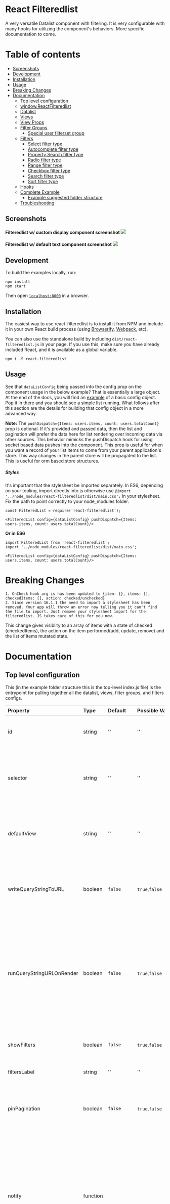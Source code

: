 # React Filteredlist
A very versatile Datalist component with filtering. It is very configurable with many hooks for utilizing the component's behaviors.
More specific documentation to come.


# Table of contents

  * [Screenshots](#screenshots)
  * [Development](#development)
  * [Installation](#installation)
  * [Usage](#usage)
  * [Breaking Changes](#breaking-changes)
  * [Documentation](#documentation)
    * [Top level configuration](#top-level-configuration)
    * [window.ReactFilteredlist](#window.ReactFilteredlist)
    * [Datalist](#datalist)
    * [Views](#views)
    * [View Props](#view-props)
    * [Filter Groups](#filter-groups)
      * [Special user filterset group](#special-user-filterset-group)
    * [Filters](#filters)
      * [Select filter type](#select-filter-type)
      * [Autocomplete filter type](#autocomplete-filter-type)
      * [Property Search filter type](#property-search-filter-type)
      * [Radio filter type](#radio-filter-type)
      * [Range filter type](#range-filter-type)
      * [Checkbox filter type](#checkbox-filter-type)
      * [Search filter type](#search-filter-type)
      * [Sort filter type](#sort-filter-type)
    * [Hooks](#hooks)
    * [Complete Example](#complete-example)
      * [Example suggested folder structure](#example-suggested-folder-structure)
    * [Troubleshooting](#troubleshooting)


## Screenshots
#### Filteredlist w/ custom display component screenshot ![](doc_images/filteredlist_display.png?raw=true)

#### Filteredlist w/ default text component screenshot ![](doc_images/filteredlist_text.png?raw=true)


## Development

To build the examples locally, run:

```
npm install
npm start
```

Then open [`localhost:8000`](http://localhost:8000) in a browser.


## Installation

The easiest way to use react-filteredlist is to install it from NPM and include it in your own React build process (using [Browserify](http://browserify.org), [Webpack](http://webpack.github.io/), etc).

You can also use the standalone build by including `dist/react-filteredlist.js` in your page. If you use this, make sure you have already included React, and it is available as a global variable.

```
npm i -S react-filteredlist
```


## Usage

See that `dataListConfig` being passed into the config prop on the component usage in the below example? That is essentially a large object. At the end of the docs, you will find an [example](#complete-example) of a basic config object. Pop it in there and you should see a simple list running. What follows after this section are the details for building that config object in a more advanced way.

**Note:** The `pushDispatch={Items: users.items, count: users.totalCount}` prop is optional. If it's provided and passed data, then the list and pagination will prefer the data here for list rendering over incoming data via other sources. This behavior mimicks the pushDispatch hook for using socket based data pushes into the component. This prop is useful for when you want a record of your list items to come from your parent application's store. This way changes in the parent store will be propagated to the list. This is useful for orm based store structures.

##### Styles
It's important that the stylesheet be imported separately. In ES6, depending on your tooling, import directly into js otherwise use `@import '../node_modules/react-filteredlist/dist/main.css';` in your stylesheet. Fix the path to point correctly to your node_modules folder.

```
const FilteredList = require('react-filteredlist');

<FilteredList config={dataListConfig} pushDispatch={Items: users.items, count: users.totalCount}/>
```

__Or in ES6__

```
import FilteredList from 'react-filteredlist';
import '../node_modules/react-filteredlist/dist/main.css';

<FilteredList config={dataListConfig} pushDispatch={Items: users.items, count: users.totalCount}/>
```

# Breaking Changes

    1. OnCheck hook arg is has been updated to {item: {}, items: [], checkedItems: [], action: checked/unchecked}
    2. Since version 16.1.1 the need to import a stylesheet has been removed. Your app will throw an error now telling you it can't find the file to import. Just remove your stylesheet import for the filteredlist. JS takes care of this for you now.
    
This change gives visiblity to an array of items with a state of checked (checkedItems), the action on the item performed(add, update, remove) 
    and the list of items mutated state. 
 

# Documentation

## Top level configuration
This (in the example folder structure this is the top-level index.js file) is the entrypoint for pulling together all the datalist, views, filter groups, and filters configs.

| Property | Type | Default | Possible Values | Description |
|:---|:---|:---|:---|:---|
| id | string | '' | ''| The UNIQUE id of the filteredlist component. |
| selector | string | '' | ''| Currently not used. @todo program in the custom selector option for the entire component. |
| defaultView | string | '' | ''| The UNIQUE id of the view to use by default. Matches the view's id property. |
| writeQueryStringToURL | boolean | `false` | `true`,`false` | If true, the queries will be converted to query string params and written to the url. |
| runQueryStringURLOnRender | boolean | `false` | `true`,`false` | If true, when a filters query string is present in the url, the component will attempt to run it. This is necessary for sharing and in general for tracking internal state. |
| showFilters | boolean | `false` | `true`,`false` | If false, the filters sidebar willbe hidden. |
| filtersLabel | string | '' | ''| A label for the filters sidebar. |
| pinPagination | boolean | `false` | `true`,`false` | If true, the pagination compnent will be position fixed to the bottom of the datalist. |
| notify | function |  |  | Accepts a function that gets passed 3 parameters (message, type, position). Use this to either console.log your notifications or pass them to the app's notification system, e.g. noty |
| header | object | undefined | undefined,object | Header options container. |
| header.title | string | '' | ''| A title for the entire component. |
| footer | object | undefined | undefined,object | Currently not used but could contain footer specific options in the future. |
|  |  |  | | |
| dataList | object | undefined | undefined,object | The datalist config object gets passed in here. |
| views | array | undefined | undefined,array | The views config objects array gets passed in here. |
| hooks | object | undefined | undefined,object | The hooks config object gets passed in here. |
| graphql | object | undefined | undefined,object | LEGACY. Currently not used. @todo: remove. The graphql config object gets passed in here. |

#### Example
```
import dataList from './dataList';
import views from './views';
import hooks from './hooks';
import graphql from './graphql';

import { GOOGLE_UA_ID } from '../../config';
import utils from '../../';

export default {
  id: 'main',
  selector: '',
  defaultView: 'buyer',
  writeQueryStringToURL: true,
  runQueryStringURLOnRender: true,
  showFilters: true,
  filtersLabel: '',
  pinPagination: true,
  notify: (message, type, position) => { utils.notify({ message, level: type, position: 'tr' }); },
  header: {
    title: ''
  },
  footer: {},
  dataList,
  views,
  hooks,
  graphql
}
```

## window.ReactFilteredlist
There is a global object on the window that has some useful functions. It's in its early development so it's sparse.

| Property | Type | Default | Possible Values | Description |
|:---|:---|:---|:---|:---|
| changeView | function | undefined | (viewId) | Passing this fn a view id, ie. `apps`, will behave the same as if you clicked on a tab in the views section. |
| resetFilters | function | undefined | () | Calling this runs a reset filter command |
| runFilterChange | function | undefined | ({id, view, value}) | Calling this with a valid filter object will run that filter query. ie. `window.ReactFilteredlist.runFilterChange({id: 'isActive', view: 'apps', value: 'true'})` |
| state | object | {} | {} | This will always be the up-to-date state of the internal store. It is closesly connected to `onStateUpdate`. When `onStateUpdate` run, that's when the `state` property is populated. |



## Datalist
Some basic properties for the datalist. Most of the datalist props are controlled by the view, specifically. These properties apply across views. Honestly, these should really be reprogrammed to exist in the index.js file or vice-versa.


| Property | Type | Default | Possible Values | Description |
|:---|:---|:---|:---|:---|
| height| string | undefined | '100%','200px'| Takes a stringified css height value with units. Controls the overall height of the filteredlist component. |
| paginationBottomPosition| string | '' | '36px','5%'| Takes a stringified css value with units. Controls where near the bottom pagination controls sit. |
  
#### Example
```
export default {
  height: '600px',
  paginationBottomPosition: '36px',
}
```


## Views
Views are higher level filters & datalist pairs that run independent of eachother. They are **rendered as tabs** above the filters sidebar when more than one view is present. Essentially they are sub instances of the entire component within the component.

| Property | Type | Default | Possible Values | Description |
|:---|:---|:---|:---|:---|
| id | string | '' | ''| The UNIQUE id of the view. |
| label | string | '' | ''| The display name for the view. Used by the tabs. |
| enableRowChecks | boolean | `false` | `true`,`false` | This switch shows the row checks (thus enabling the checked items queue functionality) on the built in 'display' and 'text' displayTypes.|
| writeQueryStringToURL | boolean | `false` | `true`,`false` | This switch controls if the filter query object can be written to the url for re-running the current state on page reload or share.|
| displayType | string | '' | 'text','display', 'custom'| Controls what to render on each of the datalist line item rows. Types: text [simple line item], display [image & details line item. Expects an array of image objects to exist. images:[{src: 'http://fillmurray.com/200/300',caption: "Bill Murray"}], or custom [Provide a React component to the customDisplayTypeComponent prop below and it will receive the row item in its props]. **A note on custom display types:** If you want your custom item to work with the grid, have it return an `<li>`, and use `<span>` inside it for cells. Whatever the direct wrapper of the `<span>` is ie. `<li><a className="dl__listGridContainer"><span></span><span></span><span></span></a></li>`, add the class `dl__listGridContainer` to it. It will become `display:grid` and it'll match the header row in behavior. |
| highlightSearchTermInText | Boolean | falsy | `true`/`false` | When set to true, this will take the cell text and add html `<mark>` tags around the search term in the queryObject (in the search bar). Right now this only works on the `text` `displayType` |
| customDisplayTypeComponent | React component | undefined | undefined, React component| See the displayType property description for why this is used. |
| customContentPlaceholder | React component | '' | ''| Used for displaying a content placeholder component instead of a loading gif while the user waits for item data to load and populate the rows.|
| customContentPlaceholderAmount | int | undefined | undefined,int | Sets the number of content placeholder rows to render while loading data.|
| enableGalleryLightbox | boolean | `false` | `true`,`false`| Controls showing lightbox of the row image in the built-in display component when the user clicks the image. |
| showTabsHeader | boolean | `false` | `true`,`false`| Enables the container for the view tabs. |
| showTabs | boolean | `false` | `true`,`false`| Turn on and off displaying the view tabs. You need this to click to more than one view. You can still get to a view via the url query string (?view=myotherview), but there will be no ui to switch back-and-forth.|
| showListHeader | boolean | `false` | `true`,`false`| Turns on and off the datalist items column header. The header is good for text row views, but not applicable when using display components. This turns it off.|
| showSearch | boolean | `false` | `true`,`false`| Force hide the search component, even if it was provided as a special filter group(see filter groups below).|
| enableListSort | boolean | `false` | `true`,`false`| Switch the data list header click column name to sort behavior.|
| showListSettings | boolean | `false` | `true`,`false`| Shows/hides a list properties checkbox interface for showing and hiding datalist columns. It sits in the top right corner of the datalist.|
| persistListSettings | boolean | `false` | `true`,`false` | This is used to set whether or not the user list settings options (what columns to show/hide) are persisted on reload. If true, the selected settings are stored in localstorage. |
| showResetFiltersButton | boolean | `false` | `true`,`false`| Enables the reset filters link at the bottom of the filters sidebar UI.|
| showSaveFiltersInterface | boolean | `false` | `true`,`false`| Enables the user saved filterset interface. If set to false it will not show up even if you have the filterset filter group imported in your configuration. (See the filter groups documentation for details.)|
|  |  |  | | |
| infoDisplaySettings | object | undefined | undefined,{}| Container for the info display strip located at the top of the filters sidebar ui, just below the view tabs. It contains the share link icon and any other icons you want to pass in.|
| infoDisplaySettings.showIconStrip | boolean | `false` | `true`,`false`| Turn on and off the display of the icon strip. |
| infoDisplaySettings.showShareLink | boolean | `false` | `true`,`false`| Enables a prebuilt share link in the icon strip that will copy to clipboard the current url and any query string in it.|
| infoDisplaySettings.showPaginationData | boolean | `false` | `true`,`false`| Show data about the current page, total number of items, and loading status in the info bar. |
| infoDisplaySettings.iconComponents | array | undefined | undefined,[React component]| Accepts an array of React components to create icons for displaying in the info/icon bar. The component will receive the entire config and the selectedView data in its props. Useful for custom actions on the dataset. |
| infoDisplaySettings.exports | object | undefined | undefined, {} | Container for the export feature settings accessed when `showExport` is true. |
| infoDisplaySettings.exports.apiUrl | string | undefined | undefined, 'url' | If a url is passed here, then the ajax call will use this url instead of the one set in the view's `api` settings. Useful for rest requests. |
| infoDisplaySettings.exports.Component | React Component | undefined | undefined, <React Component/> | If a component is passed here, the internal modal will display this component over the built in internal export interface. The component is passed `exportsSettings`, `selectedView`, `parentProps` to its props. Important to note that the parent props has the modal in it as well as the action to `controlModal`. If you trigger `controlModal({show: false})`, you will close the modal. Useful for on success events. |
|  |  |  | | |
| filterGroups | array | undefined | undefined,[FilterGroup]| An array of Filter Group object. See filter groups documentation for details on their contents.|
| itemIdProp | string | '' | ''| The property containing the item id in the datalist item being rendered.|
| listEntityTypes | [] | undefined | undefined,[]| LEGACY. Most likely not used anymore. @todo this one.|
| renderTo | string | undefined | undefined,'store'| 'store' is the default. In the future we could render html, or to Meteor sessions, or anywhere else. |
|  |  |  | | |
| api | object | undefined | undefined,{} | Container for api settings used to make xhr requests|
| api.type | string | undefined | 'graphql','rest'| Request type to use. LEGACY: Everything is treated as rest and handled in the before XHR hook. @todo remove|
| api.url | string | undefined | ''| The endpoint url used to make requests for data. |
| api.method | string | undefined | 'POST','GET'| Request type. Usually POST.|
| api.xhrProxy | function | undefined | undefined, function | If not falsy, this get called instead of the filtered-list's internal xhr request library. The entire body of the request and the api options are passed through this function, you can make your xhr call, then use the callback to return your data. ***NOTE: This is the primary data entrypoint. The other entrypoint is the `pushDispatch` hook that allows pushing into the internal store.***|
| api.token | string | '' | undefined,''| provide a token to pass to the `authorization` headers on the xhr request. If falsy the filtered-list will make untokened requests.|
| api.onTokenNeedsRefresh | function | undefined | undefined, function| This hook gets called if the token provided failed to pass the token validation check just before trying to make the running request. This is an opportunity to refresh the token then call the callback and continue making the request.|
|  |  |  | | |
| link | object | undefined | undefined,object | Container for the datalist row item link settings.|
| link.row | function | undefined | undefined, function | This gets called when building the datalist item rows. The item is passed into the function and you need to return a link that the row item's anchor href will use when the user clicks a row item. |
| link.target | string | '' | '', '_blank'|  The row item link target settings. _blank opens the row item click in a new tab/window, '' opens it in place.|
|  |  |  | | |
| paginationPerPageOptions | Array or int | undefined | undefined, int, [int,int] | THis array of ints populates the pagination bar's items per page dropdown, providing the possible values the user can choose from. |
| paginationTake | int | undefined | undefined,int | Sets the number of items to fetch on each paginated request. This is page size.|
| noResultsMessage | string | '' | ''| The message to display in the datalist container when the filter query returned no results.|
| usersSavedFiltersets | function | undefined | undefined, function | Must return a Promise containing a collection of items. This is how you populate the user saved filtersets select box options. In the hooks you can save to a database or local storage what the user saved then here you can retrieve it for option population.|
| props | array | undefined | undefined,[] | See the view props section below for an explanation of what goes in this array. |
| addons | array | undefined | undefined, [] | Addons are pseudo filter types that can be added to the view outside of a a filter group. These exist in the internal store a filters and can store state. e.g. The search filter item is a built-in addon filter type.|
|  |  |  | | |
| searchButton | object | undefined | undefined,object | Container for search button themeing options. |
| searchButton.background | string | '' | ''| Accepts a hex string to set the background color of the search button. |
| searchButton.text | string | '' | ''| Accepts a hex string to set the color of the search button text. |

#### Example
```
import versionMetadata from '../filterGroups/version-metadata';
import versionContentType from '../filterGroups/version-contentType';
import versionRightsType from '../filterGroups/version-rightsType';
import userFiltersets from '../filterGroups/userFiltersets';
import sorting from '../filterGroups/sorting';

import search from '../filters/search';
import mapDictionary from '../maps';
import config from '../../config';
import { ENDPOINT_OFFERS } from '../../../config';

import DisplayItem from '../components/DisplayItem';
import ContentPlaceholder from '../components/ContentPlaceholder';
import filterDefaults from '../../../defaults';
import ExportIcon from '../components/ExportIcon';//icon component

export default {
  id: 'buyer',
  label: 'Buyer',
  enableRowChecks: false,
  writeQueryStringToURL: true,
  displayType: 'custom',

  customDisplayTypeComponent: DisplayItem,
  customContentPlaceholder: ContentPlaceholder,
  customContentPlaceholderAmount: 20,

  enableGalleryLightbox: true,
  showTabsHeader: false,
  showTabs: false,
  showListHeader: false,
  showSearch: true,
  enableListSort: false,
  showListSettings: false,
  showResetFiltersButton: true,
  showSaveFiltersInterface: true,

  infoDisplaySettings: {
    showIconStrip: true,
    showShareLink: true,
    showPaginationData: true,
    iconComponents: [ExportIcon]
  },
  filterGroups: [versionMetadata, sorting, userFiltersets],//versionRightsType,
  filterDefaults,
  itemIdProp: 'entityUUID',
  listEntityTypes: ['olyplat-entity-catalog'],
  renderTo: 'store',
  api: {
    type: 'rest',
    url: ENDPOINT_OFFERS,
    method: 'POST',
    xhrProxy: ({ uri, body }, cb) => {
        axios(uri, body)
          .then(res => {
            b(null, res, res);
          })
          .catch(err => {
            cb(err, null, null);
          });
    },
    token: (() => localStorage.getItem('id_token'))(),
    onTokenNeedsRefresh: cb => {cb();}
  },
  paginationTake: 25,
  link: {
    row: item => `https://mysite.com/item/${item.externalId}`,
    target: ''//use '' or '_blank'
  },
  noResultsMessage: "No items found",
  usersSavedFiltersets: () => new Promise((resolve, reject) => {
    //Do some stuff with the data, like storing it in your api, then resolve the promise.
  }),//returns a promise .
  props: [
   //See the view props object below for the contents of this array.
   // There should be one props object for each column displayed
  ],
  addons: [
    search
    // Use a filter object here
  ],
  searchButton: {
    background: '#4db3d7',
    text: '#fff'
  }
};
```

## View Props
These are props objects that configure how default row text components display data.

Available item properties to the row. Also controls which props are visible by default or which are configurable in the column settings

| Property | Type | Default | Possible Values | Description |
|:---|:---|:---|:---|:---|
| key | string | '' | '' | The key/property name of the property to display from the item being rendered as a row. This is the column data essentially. |
| label | string | '' | '' | The column name. |
| mapTo | object | falsy | falsy, {} | Takes an object that it will use as a map to map item property names from one key to another. If the custom component you're using to render rows requires a certain schema and your item has a different schema, you can map property to property here.|
| hasCopy | boolean | `false` | `true`,`false`| Switch on the "copy to clipboard" icon/feature for the particular cell data. |
| isDate | boolean | `false` | `true`,`false`| If you're passing in a date, switching this will convert the date timestamp to a human readable date.|
| isImage | boolean | `false` | `true`,`false`| Use this to tell the component we need to render the value as an image. This is useful for rendering a logo or user profile image in the cell.|
| isSortable | boolean | `false` | `true`,`false`| Switch whether or not to allow the user to be able to sort this property from the list header column name interface. |
| width | string | '' | '11px', '100%' | A stringified css value to determine the column width on the default text. |
| display | boolean | `false` | `true`,`false`| Lets the datalist know that it should display that column on load. If it's false, it will not dipslay on load but will still be available to the column settings interface. |
| before | function |  | | A hook to transform the value (mostly for mapping) before rendering to the screen. If not using it, please set it like this until a default can be built in: `before :(val,item)=>val` @todo add default function check|
| lightboxImages | function | `({}, [{}])` | `(item, items)`| A hook to send an array of images for `react-images` lightbox configuration. The function takes an initial image, then an array of images as its params. Please see [react-images](https://jossmac.github.io/react-images/ "React Images") for configuration settings|

#### Example
```
{
  key:'createdDate',
  label:'Created',
  mapTo : {"cardToOffer":"createdDate", "someProp":"alias"},
  hasCopy:false,
  isDate: true,
  isSortable : true,
  width:'12%',
  display: true,
  before :(val,item)=>val,
  lightboxImages: (item, items) => {}
}
```


## Filter Groups 
Filter groups are objects that have group configuration properties and a collection of filters. ***Take note*** of the 'filterset' id option. If 'filterset' is the filter group's id, then a user save filters group is renders that provides an interface for allowin the user to create, list, and delete saved filtersets.

| Property | Type | Default | Possible Values | Description |
|:---|:---|:---|:---|:---|
| id | string | '' | '', 'filterset' | The UNIQUE id of the group of filters. See filtergroup description above about the 'filterset' id behavior. |
| label | string | '' | NA | The display label that will be shown to the user next to the chevron open/close icon. |
| defaultOpen | boolean | `false` | `true`,`false` | When true, the filter group accordian will be open by default, showing all the filters. False means the group renders closed and the user has to click the checron to reveal the filters in the group accordian. |
| accordian | object | {} | NA | OPtions for the themeing the filter group accordian display. |
| accordian.color | object | {} | NA | Container object for the color themeing options. |
| accordian.color.background | string | undefined | NA | Accepts a hexadecimal color string. Controls the accordian filter group title bar background color. |
| accordian.color.text | string | undefined | NA | Accepts a hexadecimal color string. Controls the accordian filter group title bar text & chevron background color. |
| filters | array | [] | NA | Takes an array of filter objects to render inside it's accordian. See filters description below. |

### Examples
#### Filter group object
```
import sortCreatedDate from "../filters/sort-createdDate";

export default {
    id:'sorting',
    label : 'Sort by',
    defaultOpen: false,
    accordian:{ 
        color:{
            background: 'transparent',
            text:'#98999a'
        }
    },
    filters:[ sortCreatedDate ]
};
```

#### Special user filterset group
```
export default {
    id:'filterset',// This exact id is necesary to render the user save filterset interface as a group.
    label : 'Filters',
    defaultOpen: true,
    accordian:{ 
        color:{
            background: 'transparent',
            text:'#98999a'
        }
    },
    filters:[]
};
```

## Filters
Used to take action on the dataset. Primary items used in building a query object that gets passed to the hooks and is used for writing the query string to the url. The id key becomes the property key in the `queryObject`.

| Property | Type | Default | Possible Values | Description |
|:---|:---|:---|:---|:---|
| id | string | '' | NA | The id of the filter. Must be UNIQUE. |
| type | string | 'select' | 'select', 'autocomplete', 'range', 'checkbox', 'radio', 'search', 'sort' | This determines what type of filter item will be rendered. ***Special NOTE:*** Search type is a special filter that will render a search box where anything input will be passed as the value of a search filter property on the final object. The sort type is also special. It enables a sort toggle & request for the specified id/prop property. Also of note, the select and autocomplete type options.getOptions function needs to return a Promise. The rest just return the data they need. |
| prop | string | '' | NA | Essentially the same as id. Just match this to the id until the api changes, then we'll handle that by default. |
| label | string | '' | NA |  The filter item's Label property. THis displays to the user above the filter item.|
| value | array/null/undefined | null | [{},{},{}] | Use this to set a default value. Value must be an array of objects (matching options), null or undefined to be excluded. (Filters recognize boolean true/false. An collection matching the select filter type can be passed to pre-populate the value. |
| multi | boolean | `false` | `true`,`false` | For select filter types, this allows the select to be a multi select when set to `true`|
| fixedKey | string | `` | `prop1` | For property-search filter types, this allows the the filter to search on a fixed property and removes the select component |
| options | object | {} |  {},falsy | ***For 'select' & 'checkbox' type only:*** The select type filter item's options handling. This takes care of property matching items so they can fill the value of the options element. |
| options.key | string | '' |  NA | This is the select box options item's key(property) to use for the option element's value property. |
| options.value | string | '' | NA | This is the select box options item's Label/Text to use in the option item's display. |
| options.getOptions | function/null/undefined | Promise, return |  NA | **This function must return a promise if using it for a select box** and a collection if using it for a checkbox or range. It should return a collection to populate the select item's options. The items should have the properties specified in the key/value mapping above. |
| range | object | {} | {},falsy | ***For 'range' type only:*** Range type settings and defualts. |
| range.start | UNIX timestamp | null | UNIX timestamp, null | Sets the start time value for the range calendar in seconds.  |
| range.end | UNIX timestamp | null | UNIX timestamp, null | Sets the end time value for the range calendar in seconds.  |

### Examples
#### Select filter type
```
export default {
  id: 'countries',
  type:'select',
  prop: 'countries',
  label: 'Countries',
  value:null,
  multiple : true,
  options : {
      key : 'myPropId',
      value : 'myPropValue',
      getOptions : new Promise((resolve,reject)=>{
        resolve([
          {myPropId : 1, myPropValue: "Canada"},
          {myPropId : 2, myPropValue: "United States"},
          {myPropId : 3, myPropValue: "Mexico"}
        ]);
      })
  },
};
```
#### Autocomplete filter type
```
export default {
    id: 'tags',
    type: 'autocomplete',
    prop: 'tags',
    label: 'Tags',
    value: null,
    placeholder: 'Search for tags',
    options: {
        key: 'id',
        value: 'label',
        // Must return a promise containing a collection
        getOptions: new Promise((resolve,reject)=>{
            resolve([
                  {myPropId : 1, myPropValue: "Canada"},
                  {myPropId : 2, myPropValue: "United States"},
                  {myPropId : 3, myPropValue: "Mexico"}
            ]);
        })
    }
};
```

#### Property Search filter type
This filter is used for doing an "OR" search across a certain property. ie. search for a list of email addresses across the 'email' field on an entity.

When the options object is not being used to provide defaults for the select box, then the select box is automatically populated with all the properties listed in the `props` array for the selected view.




```
export default {
  id: "propertySearch",
  type: 'property-search',
  prop: "propertySearch",
  label: 'Property Search',
  fixedKey: 'property',
  inputType: 'number | text | date | ...' // value corresponds to the html input types
  value: null
  // options: {
    // key: 'id',
    // value: 'name'

    // Must return a promise containing a collection
    // Optional getOptions. If falsy, the component will get properties from the selectedView props
    // getOptions: () => Promise.resolve([
    //   {id: 0, name: 'entityUUID'},
    //   {id: 1, name: 'email'},
    //   {id: 2, name: 'name'},
    //   {id: 3, name: 'olyId'}
    // ])
  // }
};
```

#### Range filter type
```
export default {
    id: 'dateAvailable',
    type:'range',
    prop: 'dateAvailable',
    label: 'Dates Available',
    range:{
        start: 1520355600000 || null,
        end: 1520355600000 || null,
    }
};
```

#### Checkbox filter type
```
export default {
    id: filterKey,
    type:'checkbox',
    prop: filterKey,
    label: 'Checkbox Example', 
    value:null,
    multiple : true,
    options : {
        key : 'externalId',
        value : 'entityValue',
        getOptions : ()=>[
            {externalId:'true',entityValue:'Exclusive'},
            {externalId:'false',entityValue:'Non-Exclusive'}
        ]
    }
};
```

#### Radio filter type
```
export default {
    id: "isActive",
    type:'radio',
    prop: "isActive",
    label: 'Active', 
    value:null,
    multiple : true,
    options : {
        key : 'id',
        value : 'label',
        getOptions : ()=>[
            {id:'true',label:'Yes'},
            {id:'false',label:'No'}
        ]
    }
};
```

#### Search filter type
```
export default {
    id: 'search',
    type:'search',
    prop: 'search',
    label: 'Search',
    value:null,
};
```

#### Sort filter type
```
export default {
    id: filterKey,
    type:'sort',
    prop: filterKey,
    label: '',
    value:null
};
```

## Hooks
The hooks are powerful. At different points in time throughout the lifecycle of the filteredlist component and on different actions the hooks are triggered. USe them to trigger actions in the parent app or to mutate data before sending requests to your apis. All hooks are just functions that get passed certain parameters and sometimes expect a response.

| Property | Type | Return schema | Parameters | Description |
|:---|:---|:---|:---|:---|
| beforeXHR | function | {data, xhrOptions} | (data, xhrOptions, requestData, requestType) | Hook gets called just before the xhr request. It passes through the entire xhr params & the request body data raw. requestType will be undefined for primary requests, but can return a value of 'export' for when an export request is being generated. This allows specific export request handling inside the hook.|
| onXHRSuccess | function | `resolve({Items:[{}],total:1})`,`resolve("some error message")` | (body,resolve,reject) |  Hook gets called when the xhr request returns successfully. A Promise is passed in the argument, it must be resolved. It's here that you can mutate data received from the api, then return wither an error message or an object of Items and the total.|
| onXHRFail | function | body | (err,body) | Hook gets called when the xhr request kicks back an error |
| onCheck | function | item | ({item,workspaceItems}) | Hook for picking up check events. Note: You have access to all items currently in the workspace, but you must only return the item being mutated. Warning: a select all command will run this hook once for each item as it builds the workspaceItems list |
| onUnCheck | function | NA | ({item,workspaceItems}) | Hook for picking up check events. Note: You have access to all items currently in the workspace, but you must only return the item being mutated. Warning: a select all command will run this hook once for each item as it empties the workspaceItems list |
| onStateUpdate | function | NA | (state, actionType, action) | Hook gets called whenever the main application state gets updated. Useful for getting the filters' current queryObject, queryString or the action type. Pagination can also be read here as well as the current Selected View. THis is the ideal place to tie in Google Analytics from your parent app. You can use the `actionType` argument to determine what took place for your custom events. |
| onInit | function | NA | (app) | Hook used to know when the app is initialized. If a fn is returned a callback is made accessible. If that callback is called(it has to be) then whatever data (an object) is passed to it will be made avialable in the preferences branch of the internal store on bootstrap. ie. onInit=(app)=>cb=>{cb({someDataForPrefs})}}|
| onSaveFilterset | function | NA | ({name,queryString,queryObject}) | Hook gets called when the user opted to save their filter set. |
| onDeleteFilterset | function | NA | ({name,filterset}) | Hook gets called when the user opted to delete their saved their filter set |
| onRowClick | function | `true`,`false` | (e, rowPath) | Hook used to override the default row click event of a TextItem component. Return values of 'true' or 'false' enables this hook to break or continue the default TextItem onclick event. |
| pushDispatch | function | ({Items: [{}],count: 1}) | NA | See the note below on the push dispatcher. |
| doFilterChange | function | callback | cb({id: 'isActive', view: 'users', value: 'false'}) | Exposes a callback function that when called passed a filterChange object it will run that filter change request. Good for programmatically triggering filter changes from the parent application. A filterChange object accepts 3 properties in the object, `id`(the id of the filter), `view`(the id of the current selected view), and `value`(the value to run OR 'null' to clear the filter) |
| doSort | function | callback()  | cb('createdAt', 'ASC'); | Because there is no easy to way refresh the last filter run(requests are memoized) it's convenient to have a sort hook. A callback function is exposed so you can programmatically trigger sort changes to refresh the current dataset. Use `ASC` or `DESC` as second argument values. If omitted `DESC` is the default value. |


### Push dispatch hook
This is a special "hook" used to push data structures directly to the internal Redux store. When the puser callback is triggered an internal dispatch is run. This is an experimental feature for connecting websocket data to the fitleredlist. See below example for some boilerplate code using Rxjs subscriptions.

#### Example
```
let pusher = () => { };

export default cb => {
  pusher = cb;
}

window.Oly.$tream
  .subscribe(data => {
    if (data.hasOwnProperty('data') && data.data.offers) {
      console.log('PUSHER', data.data.offers);
      pusher({
        Items: data.data.offers.items,
        count: data.data.offers.total
      })
    }
  });
```

# Complete Example
## Putting it all together: Complete configuration object example
Does not contain the imports, just the final structure example. It's wise to split this up into folders using ES6 imports and exports, for manageability.

#### Example suggested folder structure
```
filteredlistConfig
  index.js
  dataList.js
  /_utils
    index.js
  /components
    index.js
    DisplayComponent.js
  /filterGroups
    index.js
    sorting.js
    datesFiltergroup.js
  /filters
    index.js
    createdDate.js
    search.js
    genres.js
  /hooks
    index.js
    beforeXHR.js
    ...etc
  /views
    index.js
    primary.js
    secondary.js
  
```


#### Example complete configuration object
```
  export default {
    id: 'main',
    selector: '',
    defaultView: 'buyer',
    writeQueryStringToURL: true,
    runQueryStringURLOnRender: true,
    showFilters: true,
    filtersLabel: '',
    pinPagination: true,
    notify: (message, type, position) => { console.log(message, type, position); },
    header: {
      title: ''
    },
    footer: {},
    dataList:{
      height: undefined,
      paginationBottomPosition: '36px'
    },
    views: [
      {
        id: 'buyer',
        label: 'Buyer',
        enableRowChecks: false,
        writeQueryStringToURL: true,
        displayType: 'text',

        customDisplayTypeComponent: false,
        customContentPlaceholder: false,
        customContentPlaceholderAmount: 20,

        enableGalleryLightbox: true,
        showTabsHeader: false,
        showTabs: true,
        showListHeader: true,
        showSearch: true,
        enableListSort: true,
        showListSettings: true,
        showResetFiltersButton: true,
        showSaveFiltersInterface: true,

        infoDisplaySettings: {
          showIconStrip: true,
          showShareLink: true,
          showPaginationData: true,
          iconComponents: []
        },
        filterGroups: [
          {
            id:'sorting',
            label : 'Sort by',
            defaultOpen: false,
            accordian:{ 
                color:{
                    background: 'transparent',
                    text:'#98999a'
                }
            },
            filters:[ 
              {
                id: "sort-createdDate",
                type:'sort',
                prop: 'sort-createdDate',
                label: '',
                value:null
              } 
            ]
          }
        ],
        filterDefaults:[],
        itemIdProp: 'entityUUID',
        listEntityTypes: ['olyplat-entity-catalog'],
        renderTo: 'store',
        api: {
          type: 'graphql',
          url: "http://localhost",
          method: 'POST',
          xhrProxy: ({ uri, body }, cb) => {
              cb();
          },
          token: (() => localStorage.getItem('id_token'))(),
          onTokenNeedsRefresh: cb => {cb();}
        },
        paginationTake: 25,
        link: {
          row: item => `http://localhost:8000/item/${item.externalId}`,
          target: ''//use '' or '_blank'
        },
        noResultsMessage: "No items found",
        usersSavedFiltersets: () => new Promise((resolve, reject) => {
          resolve();
        }),
        props: [ 
          {
            key:'image',
            label:'Image',
            mapTo : {},
            hasCopy:false,
            isDate: false,
            isSortable : true,
            width:'33%',
            display: true,
            before :(val,item)=>val
          },
          {
            key:'entityUUID',
            label:'Id',
            mapTo : {},
            hasCopy:false,
            isDate: false,
            isSortable : true,
            width:'33%',
            display: true,
            before :(val,item)=>val
          },{
            key:'title',
            label:'Title',
            mapTo : {},
            hasCopy:false,
            isDate: false,
            isSortable : true,
            width:'33%',
            display: true,
            before :(val,item)=>val
          },
        ],
        addons: [{
          id: 'search',
          type:'search',
          prop: 'search',
          label: 'Search',
          value:null,
        }],
        searchButton: {
          background: '#4db3d7',
          text: '#fff'
        }
      }
    ],
    hooks: {
      beforeXHR: (data, xhrOptions, requestData) => {return {data, xhrOptions}},
      onXHRSuccess: (body,resolve,reject)=> { resolve( {
        Items: [
          {
            entityUUID: '0234',
            title: "Item 1",
            image: 'http://fillmurray.com/200/300'
          },
          {
            entityUUID: '023s4',
            title: "Item 2",
            image: 'http://fillmurray.com/200/300'
          },{
            entityUUID: '02g34',
            title: "Item 3",
            image: 'http://fillmurray.com/200/300'
          },
          {
            entityUUID: '02jh34',
            title: "Item 4",
            image: 'http://fillmurray.com/200/300'
          },
          {
            entityUUID: '023r4',
            title: "Item 5",
            image: 'http://fillmurray.com/200/300'
          }
      ],
        total: 5
      });
      },
      onXHRFail: (err,body)=>body,
      onCheck: ({item,workspaceItems})=>item,
      onUnCheck: ({item,workspaceItems})=>item,
      onStateUpdate: state => {},
      onRowClick: (e, rowPath) => true || false,
      onInit: app=>{},
      onSaveFilterset: ({name,queryString,queryObject})=>{},
      onDeleteFilterset: ({name,filterset})=>{},
      // pushDispatch: cb => { cb(); }
    }
}
```



# Troubleshooting
Because this is a react component library, you may find (after `react@16`) that you get a react `ref` error saying you could have ***multiple copies of react running***. If that's the case, in your parent application's `webpack.config.dev.js` or `webpack.config.prod.js` file add aliases for both `react` and `react-dom` that point to the parent app's `node_modules` folder.

```
alias: {
  react: path.resolve('./node_modules/react'),
  'react-dom': path.resolve('./node_modules/react-dom')
},
```

Also, in doing these aliases, you may need to allow webpack to use scope outside your `src` folder. If you see `ModuleScopePlugin` in your webpack config file (Ejected Create React Apps), then just remove that plugin. See this issue for more info: [https://stackoverflow.com/questions/44114436/the-create-react-app-imports-restriction-outside-of-src-directory](https://stackoverflow.com/questions/44114436/the-create-react-app-imports-restriction-outside-of-src-directory)